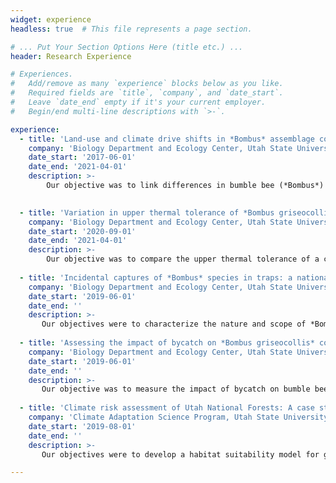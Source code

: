 ```yaml
---
widget: experience
headless: true  # This file represents a page section.

# ... Put Your Section Options Here (title etc.) ...
header: Research Experience

# Experiences.
#   Add/remove as many `experience` blocks below as you like.
#   Required fields are `title`, `company`, and `date_start`.
#   Leave `date_end` empty if it's your current employer.
#   Begin/end multi-line descriptions with `>-`.

experience:
  - title: 'Land-use and climate drive shifts in *Bombus* assemblage composition'
    company: 'Biology Department and Ecology Center, Utah State University'
    date_start: '2017-06-01'
    date_end: '2021-04-01'
    description: >-
        Our objective was to link differences in bumble bee (*Bombus*) diversity to landscape composition and climate in agroecosystems in order to understand their co-occurring effects. 

        
  - title: 'Variation in upper thermal tolerance of *Bombus griseocollis* and *B. impatiens* (Hymenoptera: Apidae)'
    company: 'Biology Department and Ecology Center, Utah State University'
    date_start: '2020-09-01'
    date_end: '2021-04-01'
    description: >-
        Our objective was to compare the upper thermal tolerance of a commercially available, eastern North American bumble bee species, *Bombus impatiens*, to the upper thermal tolerance of a wild and broadly distributed species, *Bombus griseocollis*.
      
  - title: 'Incidental captures of *Bombus* species in traps: a national survey'
    company: 'Biology Department and Ecology Center, Utah State University'
    date_start: '2019-06-01'
    date_end: ''
    description: >-
       Our objectives were to characterize the nature and scope of *Bombus* bycatch throughout the U.S. to better understand regional effects of traps on pollinator communities and evaluate differences in landscape composition and configuration to determine the effect of agricultural land management practices on pollinator diversity.
        
  - title: 'Assessing the impact of bycatch on *Bombus griseocollis* colony growth and development'
    company: 'Biology Department and Ecology Center, Utah State University'
    date_start: '2019-06-01'
    date_end: ''
    description: >-
       Our objective was to measure the impact of bycatch on bumble bee colony growth and development.
       
  - title: 'Climate risk assessment of Utah National Forests: A case study for Northern Goshawks (*Accipiter gentilis*)'
    company: 'Climate Adaptation Science Program, Utah State University'
    date_start: '2019-08-01'
    date_end: ''
    description: >-
       Our objectives were to develop a habitat suitability model for goshawks in Utah National Forests, model climate induced landscape change in Utah National Forests, and characterize user groups based on their activities, values, and likelihood to engage with Utah National Forest service management.

---
```

